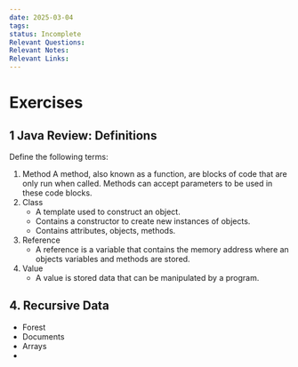 ```yaml
---
date: 2025-03-04
tags: 
status: Incomplete
Relevant Questions: 
Relevant Notes: 
Relevant Links:
---
```

# Exercises

## 1 Java Review: Definitions
Define the following terms:
1. Method
	A method, also known as a function, are blocks of code that are only run when called. Methods can accept parameters to be used in these code blocks.
2. Class
	- A template used to construct an object.
	- Contains a constructor to create new instances of objects.
	- Contains attributes, objects, methods.
3. Reference
	- A reference is a variable that contains the memory address where an objects variables and methods are stored.
4. Value
	- A value is stored data that can be manipulated by a program.


## 4. Recursive Data
- Forest
- Documents
- Arrays
- 